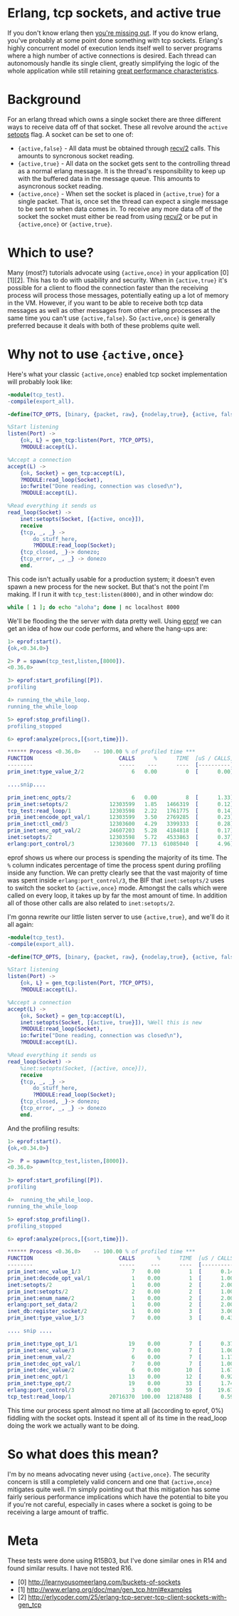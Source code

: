 # Erlang, tcp sockets, and active true

If you don't know erlang then [you're missing out](http://learnyousomeerlang.com/content).
If you do know erlang, you've probably at some point done something with tcp sockets. Erlang's
highly concurrent model of execution lends itself well to server programs where a high number
of active connections is desired. Each thread can autonomously handle its single client,
greatly simplifying the logic of the whole application while still retaining
[great performance characteristics](http://www.metabrew.com/article/a-million-user-comet-application-with-mochiweb-part-1).

# Background

For an erlang thread which owns a single socket there are three different ways to receive data
off of that socket. These all revolve around the `active` [setopts](http://www.erlang.org/doc/man/inet.html#setopts-2)
flag. A socket can be set to one of:

* `{active,false}` - All data must be obtained through [recv/2](http://www.erlang.org/doc/man/gen_tcp.html#recv-2)
                     calls. This amounts to syncronous socket reading.
* `{active,true}`  - All data on the socket gets sent to the controlling thread as a normal erlang
                     message. It is the thread's responsibility to keep up with the buffered data
                     in the message queue. This amounts to asyncronous socket reading.
* `{active,once}`  - When set the socket is placed in `{active,true}` for a single packet. That
                     is, once set the thread can expect a single message to be sent to when data
                     comes in. To receive any more data off of the socket the socket must either
                     be read from using [recv/2](http://www.erlang.org/doc/man/gen_tcp.html#recv-2)
                     or be put in `{active,once}` or `{active,true}`.

# Which to use?

Many (most?) tutorials advocate using `{active,once}` in your application [0][1][2]. This has to do with usability and
security. When in `{active,true}` it's possible for a client to flood the connection faster than the receiving process
will process those messages, potentially eating up a lot of memory in the VM. However, if you want to be able to receive
both tcp data messages as well as other messages from other erlang processes at the same time you can't use `{active,false}`.
So `{active,once}` is generally preferred because it deals with both of these problems quite well.

# Why not to use `{active,once}`

Here's what your classic `{active,once}` enabled tcp socket implementation will probably look like:

```erlang
-module(tcp_test).
-compile(export_all).

-define(TCP_OPTS, [binary, {packet, raw}, {nodelay,true}, {active, false}, {reuseaddr, true}, {keepalive,true}, {backlog,500}]).

%Start listening
listen(Port) ->
    {ok, L} = gen_tcp:listen(Port, ?TCP_OPTS),
    ?MODULE:accept(L).

%Accept a connection
accept(L) ->
    {ok, Socket} = gen_tcp:accept(L),
    ?MODULE:read_loop(Socket),
    io:fwrite("Done reading, connection was closed\n"),
    ?MODULE:accept(L).

%Read everything it sends us
read_loop(Socket) ->
    inet:setopts(Socket, [{active, once}]),
    receive
    {tcp, _, _} ->
        do_stuff_here,
        ?MODULE:read_loop(Socket);
    {tcp_closed, _}-> donezo;
    {tcp_error, _, _} -> donezo
    end.
```

This code isn't actually usable for a production system; it doesn't even spawn a new process for the new socket. But that's not
the point I'm making. If I run it with `tcp_test:listen(8000)`, and in other window do:

```bash
while [ 1 ]; do echo "aloha"; done | nc localhost 8000
```

We'll be flooding the the server with data pretty well. Using [eprof](http://www.erlang.org/doc/man/eprof.html) we can get an idea
of how our code performs, and where the hang-ups are:

```erlang
1> eprof:start().
{ok,<0.34.0>}

2> P = spawn(tcp_test,listen,[8000]).
<0.36.0>

3> eprof:start_profiling([P]).
profiling

4> running_the_while_loop.
running_the_while_loop

5> eprof:stop_profiling().
profiling_stopped

6> eprof:analyze(procs,[{sort,time}]).

****** Process <0.36.0>    -- 100.00 % of profiled time *** 
FUNCTION                           CALLS      %      TIME  [uS / CALLS]
--------                           -----    ---      ----  [----------]
prim_inet:type_value_2/2               6   0.00         0  [      0.00]

....snip....

prim_inet:enc_opts/2                   6   0.00         8  [      1.33]
prim_inet:setopts/2             12303599   1.85   1466319  [      0.12]
tcp_test:read_loop/1            12303598   2.22   1761775  [      0.14]
prim_inet:encode_opt_val/1      12303599   3.50   2769285  [      0.23]
prim_inet:ctl_cmd/3             12303600   4.29   3399333  [      0.28]
prim_inet:enc_opt_val/2         24607203   5.28   4184818  [      0.17]
inet:setopts/2                  12303598   5.72   4533863  [      0.37]
erlang:port_control/3           12303600  77.13  61085040  [      4.96]
```

eprof shows us where our process is spending the majority of its time. The `%` column indicates percentage of time the process spent
during profiling inside any function. We can pretty clearly see that the vast majority of time was spent inside `erlang:port_control/3`,
the BIF that `inet:setopts/2` uses to switch the socket to `{active,once}` mode. Amongst the calls which were called on every loop,
it takes up by far the most amount of time. In addition all of those other calls are also related to `inet:setopts/2`.

I'm gonna rewrite our little listen server to use `{active,true}`, and we'll do it all again:

```erlang
-module(tcp_test).
-compile(export_all).

-define(TCP_OPTS, [binary, {packet, raw}, {nodelay,true}, {active, false}, {reuseaddr, true}, {keepalive,true}, {backlog,500}]).

%Start listening
listen(Port) ->
    {ok, L} = gen_tcp:listen(Port, ?TCP_OPTS),
    ?MODULE:accept(L).

%Accept a connection
accept(L) ->
    {ok, Socket} = gen_tcp:accept(L),
    inet:setopts(Socket, [{active, true}]), %Well this is new
    ?MODULE:read_loop(Socket),
    io:fwrite("Done reading, connection was closed\n"),
    ?MODULE:accept(L).

%Read everything it sends us
read_loop(Socket) ->
    %inet:setopts(Socket, [{active, once}]),
    receive
    {tcp, _, _} ->
        do_stuff_here,
        ?MODULE:read_loop(Socket);
    {tcp_closed, _}-> donezo;
    {tcp_error, _, _} -> donezo
    end.
```

And the profiling results:

```erlang
1> eprof:start().
{ok,<0.34.0>}

2>  P = spawn(tcp_test,listen,[8000]).
<0.36.0>

3> eprof:start_profiling([P]).
profiling

4>  running_the_while_loop.
running_the_while_loop

5> eprof:stop_profiling().
profiling_stopped

6> eprof:analyze(procs,[{sort,time}]).

****** Process <0.36.0>    -- 100.00 % of profiled time *** 
FUNCTION                           CALLS       %      TIME  [uS / CALLS]
--------                           -----     ---      ----  [----------]
prim_inet:enc_value_1/3                7    0.00         1  [      0.14]
prim_inet:decode_opt_val/1             1    0.00         1  [      1.00]
inet:setopts/2                         1    0.00         2  [      2.00]
prim_inet:setopts/2                    2    0.00         2  [      1.00]
prim_inet:enum_name/2                  1    0.00         2  [      2.00]
erlang:port_set_data/2                 1    0.00         2  [      2.00]
inet_db:register_socket/2              1    0.00         3  [      3.00]
prim_inet:type_value_1/3               7    0.00         3  [      0.43]

.... snip ....

prim_inet:type_opt_1/1                19    0.00         7  [      0.37]
prim_inet:enc_value/3                  7    0.00         7  [      1.00]
prim_inet:enum_val/2                   6    0.00         7  [      1.17]
prim_inet:dec_opt_val/1                7    0.00         7  [      1.00]
prim_inet:dec_value/2                  6    0.00        10  [      1.67]
prim_inet:enc_opt/1                   13    0.00        12  [      0.92]
prim_inet:type_opt/2                  19    0.00        33  [      1.74]
erlang:port_control/3                  3    0.00        59  [     19.67]
tcp_test:read_loop/1            20716370  100.00  12187488  [      0.59]
```

This time our process spent almost no time at all (according to eprof, 0%) fiddling with the socket opts.
Instead it spent all of its time in the read_loop doing the work we actually want to be doing.

# So what does this mean?

I'm by no means advocating never using `{active,once}`. The security concern is still a completely valid concern and one
that `{active,once}` mitigates quite well. I'm simply pointing out that this mitigation has some fairly serious performance
implications which have the potential to bite you if you're not careful, especially in cases where a socket is going to be
receiving a large amount of traffic.

# Meta

These tests were done using R15B03, but I've done similar ones in R14 and found similar results. I have not tested R16.

* [0] http://learnyousomeerlang.com/buckets-of-sockets
* [1] http://www.erlang.org/doc/man/gen_tcp.html#examples
* [2] http://erlycoder.com/25/erlang-tcp-server-tcp-client-sockets-with-gen_tcp
